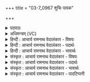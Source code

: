 +++
title = "03-7_0967 शुचिः पावक"

+++
<details><summary>पदपाठः</summary>

शु꣡चिः꣢꣯। पा꣣वकः꣢। उ꣣च्यते। सो꣡मः꣢꣯। सु꣣तः꣢। सः। म꣡धु꣢꣯मान्। दे꣣वावीः꣢। दे꣣व। अवीः꣢। अ꣣घशꣳसहा꣢। अ꣣घशꣳस। हा꣢। ९६७।
</details>

<details><summary>अधिमन्त्रम् (VC)</summary>

- पवमानः सोमः
- असितः काश्यपो देवलो वा
- गायत्री
- षड्जः
</details>

<details><summary>हिन्दी : आचार्य रामनाथ वेदालंकार - विषयः</summary>

अगले मन्त्र में परमेश्वर कैसा है,यह बताया गया है।
</details>

<details><summary>हिन्दी : आचार्य रामनाथ वेदालंकार - पदार्थः</summary>

पदार्थान्वय -  (सुतः)अभिषुत किया गया(स सोमः)वह रसों का भण्डार परमेश्वर(शुचिः)पवित्र, (पावकः)पवित्र करनेवाला, (मधुमान्)मधुर, (देवावीः)दिव्यगुणी विद्वानों की रक्षा करनेवाला और(अघशंसहा)पापप्रशंसकों का विनाशक(उच्यते)कहा जाता है ॥७॥
</details>

<details><summary>हिन्दी : आचार्य रामनाथ वेदालंकार - भावार्थः</summary>

भावार्थ -  स्तुति और उपासना से प्रसन्न किया गया परमेश्वर परम आनन्द के समूह को प्रवाहित करता हुआ उपासकों द्वारा अत्यन्त मधुर और पापों का उन्मूलन करनेवाला अनुभव किया जाता है ॥७॥ इस खण्ड में परमात्मा के स्वरूपवर्णनपूर्वक उसकी स्तुति-प्रार्थना-उपासना का और ब्रह्मानन्द का वर्णन होने से इस खण्ड की पूर्वखण्ड के साथ सङ्गति है ॥ षष्ठ अध्याय में प्रथम खण्ड समाप्त ॥
</details>

<details><summary>संस्कृत : आचार्य रामनाथ वेदालंकार - विषयः</summary>

अथ परमेश्वरः कीदृशोऽस्तीत्याह।
</details>

<details><summary>संस्कृत : आचार्य रामनाथ वेदालंकार - पदार्थः</summary>

पदार्थान्वय -  (सुतः)अभिष्यन्दितः(स सोमः)असौ रसागारः परमेशः(शुचिः)पवित्रः, (पावकः)पवित्रयिता, (मधुमान्)मधुरः, (देवावीः)देवान् दिव्यगुणयुक्तान् विदुषः अवति रक्षतीति तादृशः, (अघशंसहा)पापप्रशंसकानां हन्ता च(उच्यते)कथ्यते ॥७॥
</details>

<details><summary>संस्कृत : आचार्य रामनाथ वेदालंकार - भावार्थः</summary>

भावार्थ -  स्तवनेनोपासनया च प्रसादितः परमेश्वरः परमानन्दसन्दोहं प्रवाहयन्नुपासकैर्मधुरमधुरः पापानामुन्मूलयिता चानुभूयते ॥७॥ अस्मिन् खण्डे परमात्मनः स्वरूपवर्णनपुरस्सरं तत्स्तुतिप्रार्थनोपासनाया ब्रह्मानन्दस्य च वर्णनादेतत्खण्डस्य पूर्वखण्डेन संगतिरस्ति ॥
</details>

<details><summary>संस्कृत : आचार्य रामनाथ वेदालंकार - पादटिप्पनी</summary>

टिप्पनी -   १. ऋ० ९।२४।७ ‘सुतः स मधुमान्’ इत्यत्र ‘सु॒त॒स्य मध्वः॑’।
</details>